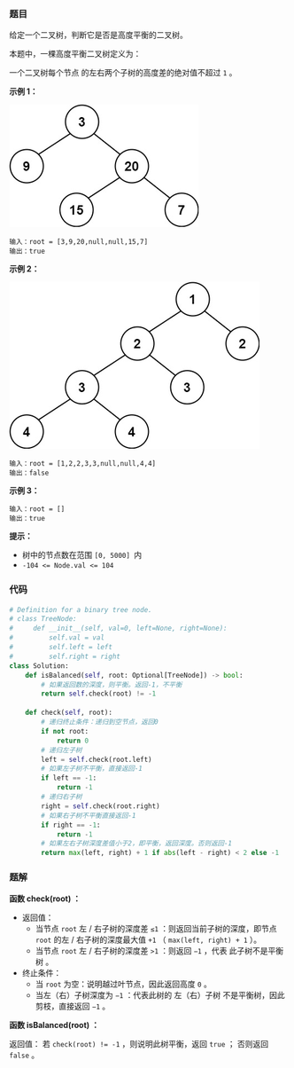 ### 题目

给定一个二叉树，判断它是否是高度平衡的二叉树。

本题中，一棵高度平衡二叉树定义为：

一个二叉树每个节点 的左右两个子树的高度差的绝对值不超过 `1` 。

**示例 1：**

![img1](./images/110-1.jpg)

```
输入：root = [3,9,20,null,null,15,7]
输出：true
```

**示例 2：**

![img](./images/110-2.jpg)

```
输入：root = [1,2,2,3,3,null,null,4,4]
输出：false
```

**示例 3：**

```
输入：root = []
输出：true
``` 

**提示：**

- 树中的节点数在范围 `[0, 5000] `内
- `-104 <= Node.val <= 104`


### 代码

```python
# Definition for a binary tree node.
# class TreeNode:
#     def __init__(self, val=0, left=None, right=None):
#         self.val = val
#         self.left = left
#         self.right = right
class Solution:
    def isBalanced(self, root: Optional[TreeNode]) -> bool:
        # 如果返回数的深度，则平衡。返回-1，不平衡
        return self.check(root) != -1

    def check(self, root):
        # 递归终止条件：递归到空节点，返回0
        if not root:
            return 0
        # 递归左子树
        left = self.check(root.left)
        # 如果左子树不平衡，直接返回-1
        if left == -1:
            return -1
        # 递归右子树
        right = self.check(root.right)
        # 如果右子树不平衡直接返回-1
        if right == -1:
            return -1
        # 如果左右子树深度差值小于2，即平衡，返回深度。否则返回-1
        return max(left, right) + 1 if abs(left - right) < 2 else -1
```

### 题解

**函数 check(root) ：**

- 返回值：
    - 当节点 `root` 左 / 右子树的深度差 `≤1` ：则返回当前子树的深度，即节点 `root` 的左 / 右子树的深度最大值 `+1` （ `max(left, right) + 1` ）。
    - 当节点 `root` 左 / 右子树的深度差 `>1` ：则返回 `−1` ，代表 此子树不是平衡树 。
- 终止条件：
    - 当 `root` 为空：说明越过叶节点，因此返回高度 `0` 。
    - 当左（右）子树深度为 `−1` ：代表此树的 左（右）子树 不是平衡树，因此剪枝，直接返回 `−1` 。

**函数 isBalanced(root) ：**

返回值： 若 `check(root) != -1` ，则说明此树平衡，返回 `true` ； 否则返回 `false` 。


